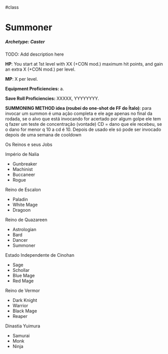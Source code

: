 #class 
<style>
  .phb h1+p:first-letter {
    all: unset;
  }
</style>

# Summoner

##### Archetype: Caster

TODO: Add description here

**HP**: You start at 1st level with XX (+CON mod.) maximum hit points, and gain an extra X (+CON mod.) per level.

**MP**: X per level.

**Equipment Proficiencies:** a.

**Save Roll Proficiencies:** XXXXX, YYYYYYYY.


**SUMMONING METHOD idea (roubei do one-shot de FF do Ítalo)**: para invocar um summon é uma ação completa e ele age apenas no final da rodada, se o alvo que está invocando for acertado por algum golpe ele tem q fazer um teste de concentração (vontade) CD = dano que ele recebeu, se o dano for menor q 10 a cd é 10. Depois de usado ele só pode ser invocado depois de uma semana de cooldown

Os Reinos e seus Jobs

Império de Nalia
- Gunbreaker
- Machinist
- Buccaneer
- Rogue  

Reino de Escalon
- Paladin  
- White Mage
- Dragoon

Reino de Quazareen
- Astrologian
- Bard
- Dancer
- Summoner 

Estado Independente de Cinohan
- Sage
- Schollar
- Blue Mage
- Red Mage

Reino de Vermor
- Dark Knight
- Warrior
- Black Mage
- Reaper

Dinastia Yuimura 
- Samurai
- Monk
- Ninja
